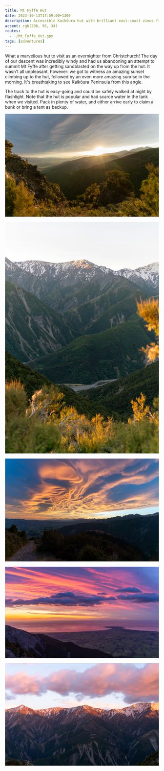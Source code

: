 ```yaml
---
title: Mt Fyffe Hut
date: 2023-10-13T17:59:00+1300
description: Accessible Kaikōura hut with brilliant east-coast views from the ridgeline
accent: rgb(206, 56, 34)
routes:
  - ./Mt_Fyffe_Hut.gpx
tags: [adventures]
---
```


What a marvellous hut to visit as an overnighter from Christchurch! The day of our descent was incredibly windy and had us abandoning an attempt to summit Mt Fyffe after getting sandblasted on the way up from the hut. It wasn't all unpleasant, however: we got to witness an amazing sunset climbing up to the hut, followed by an even more amazing sunrise in the morning. It's breathtaking to see Kaikōura Peninsula from this angle.

The track to the hut is easy-going and could be safely walked at night by flashlight. Note that the hut is popular and had scarce water in the tank when we visited. Pack in plenty of water, and either arrive early to claim a bunk or bring a tent as backup.

![Sunset over the Kaikōura Ranges](./DSC01889.jpg)

![Looking down towards Kōwhai River](./DSC01897.jpg)

![Complex cloud patterns illuminated by sunset](./DSC01922.jpg)

<img src="./DSC01929-HDR.jpg" alt="Glorious sunrise over Kaikōura Peninsula, viewed from near the hut" class="prose-custom-w-full" />

![Sunrise on the range to the northwest, looking towards Mt Saunders](./DSC01932.jpg)
